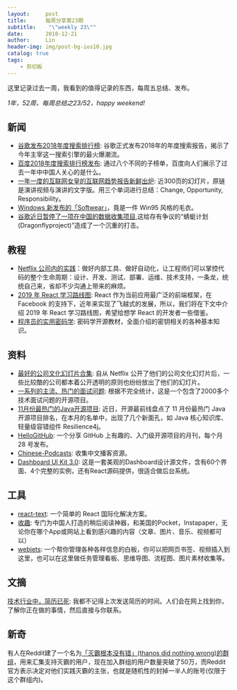 ```yaml
---
layout:     post
title:      每周分享第23期
subtitle:    "\"weekly 23\""
date:       2018-12-21
author:     Lin
header-img: img/post-bg-ios10.jpg
catalog: true
tags:
    - 剪切板
---
```


这里记录过去一周，我看到的值得记录的东西，每周五总结、发布。

*1年，52周，每周总结之23/52，happy weekend!*

## 新闻

- [谷歌发布2018年度搜索排行榜](https://www.williamlong.info/archives/5553.html): 谷歌正式发布2018年的年度搜索报告，揭示了今年主宰这一搜索引擎的最火爆潮流。
- [百度2018年度搜索排行榜发布](https://voice.baidu.com/act/feidian2018/2018feidian): 通过八个不同的子榜单，百度向人们展示了过去一年中中国人关心的是什么。
- [一年一度的互联网女皇的互联网趋势报告新鲜出炉](https://www.recode.net/2018/5/30/17411618/full-video-transcript-kleiner-perkins-mary-meeker-trends-presentation-slide-deck-code-2018): 近300页的幻灯片，原链是演讲视频与演讲的文字版。用三个单词进行总结：Change, Opportunity, Responsibility。
- [Windows 新发布的「Softwear」](https://twitter.com/Windows/status/1073341012884500480/photo/1?ref_src=twsrc%5Etfw%7Ctwcamp%5Etweetembed%7Ctwterm%5E1073341012884500480&ref_url=http%3A%2F%2Fdigg.com%2F2018%2Fwindows-95-sweater-microsoft)，竟是一件 Win95 风格的毛衣。
- [谷歌近日暂停了一项在中国的数据收集项目](https://theintercept.com/2018/12/17/google-china-censored-search-engine-2/),这给存有争议的“蜻蜓计划(Dragonflyproject)”造成了一个沉重的打击。

## 教程

- [Netflix 公司内的实践](https://medium.com/netflix-techblog/full-cycle-developers-at-netflix-a08c31f83249)：做好内部工具、做好自动化，让工程师们可以掌控代码的整个生命周期：设计、开发、测试、部署、运维、技术支持，一条龙，统统自己来，省却不少沟通上带来的麻烦。
- [2019 年 React 学习路线图](https://www.infoq.cn/article/AEkiVAiJf25LZmoUe_yc): React 作为当前应用最广泛的前端框架，在 Facebook 的支持下，近年来实现了飞越式的发展，所以，我们将在下文中介绍 2019 年 React 学习路线图，希望给想学 React 的开发者一些借鉴。
- [程序员的实用密码学](https://cryptobook.nakov.com/): 密码学开源教材，全面介绍的密钥相关的各种基本知识。

## 资料

- [最好的公司文化幻灯片合集](https://medium.com/swlh/the-very-best-company-culture-decks-on-the-web-5a3de60c0bb9): 自从 Netflix 公开了他们的公司文化幻灯片后，一些比较酷的公司都本着公开透明的原则也纷纷放出了他们的幻灯片。
- [一系列的主流、热门的面试问题](https://github.com/FAQGURU/FAQGURU): 根据不完全统计，这是一个包含了2000多个技术面试问题的开源项目。
- [11月份最热门的Java开源项目](https://time.geekbang.org/column/article/72814): 近日，开源最前线盘点了 11 月份最热门 Java 开源项目排名，在本月的名单中，出现了几个新面孔，如 Java 核心知识库、轻量级容错组件 Resilience4j。
- [HelloGitHub](https://github.com/521xueweihan/HelloGitHub): 一个分享 GitHub 上有趣的、入门级开源项目的月刊，每个月 28 号发布。
- [Chinese-Podcasts](https://github.com/alaskasquirrel/Chinese-Podcasts): 收集中文播客资源。
- [Dashboard UI Kit 3.0](https://janlosert.com/store/dashboard-ui-kit-3.html): 这是一套美观的Dashboard设计源文件，含有60个界面、4个完整的实例，还有React源码提供，很适合做后台系统。

## 工具

- [react-text](https://github.com/franciscop/react-text): 一个简单的 React 国际化解决方案。
- [收趣](https://shouqu.me): 专门为中国人打造的稍后阅读神器，和美国的Pocket，Instapaper，无论你在哪个App或网站上看到感兴趣的内容（文章、图片、音乐、视频都可以）
- [webjets](https://www.webjets.io/): 一个帮你管理各种各样信息的白板，你可以把网页书签、视频插入到这里，也可以在这里做任务管理看板、思维导图、流程图、图片素材收集等。

## 文摘

[技术行业中，简历已死](https://akomljen.com/the-importance-of-tech-blogging/): 我都不记得上次发送简历的时间。人们会在网上找到你，了解你正在做的事情，然后直接与你联系。

## 新奇

有人在Reddit建了一个名为[「灭霸根本没有错」(thanos did nothing wrong)的群组](https://www.reddit.com/r/thanosdidnothingwrong/)，用来汇集支持灭霸的用户，现在加入群组的用户数量突破了50万，而Reddit官方表示决定对他们实践灭霸的主张，也就是随机性的封掉一半人的账号(仅限于这个群组内)。

